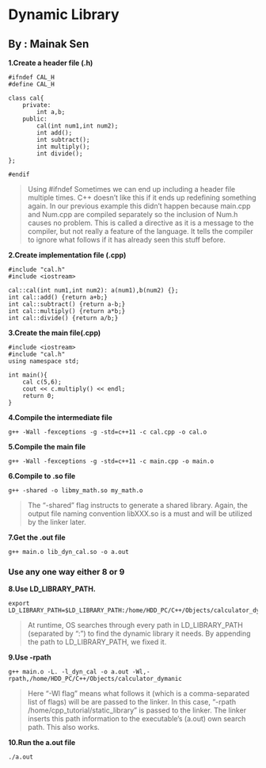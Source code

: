 # Dynamic Library

## By : Mainak Sen

**1.Create a header file (.h)**
```
#ifndef CAL_H
#define CAL_H

class cal{
    private:
        int a,b;
    public:
        cal(int num1,int num2);
        int add();
        int subtract();
        int multiply();
        int divide();
};

#endif
```
> Using #ifndef
Sometimes we can end up including a header file multiple times. C++ doesn’t like this if
it ends up redefining something again. In our previous example this didn’t happen
because main.cpp and Num.cpp are compiled separately so the inclusion of Num.h causes
no problem. This is called a directive as it is a message to the
compiler, but not really a feature of the language. It tells the compiler to ignore what
follows if it has already seen this stuff before.

**2.Create implementation file (.cpp)**
```
#include "cal.h"
#include <iostream>

cal::cal(int num1,int num2): a(num1),b(num2) {};
int cal::add() {return a+b;}
int cal::subtract() {return a-b;}
int cal::multiply() {return a*b;}
int cal::divide() {return a/b;}
```

**3.Create the main file(.cpp)**
```
#include <iostream>
#include "cal.h"
using namespace std;

int main(){
    cal c(5,6);
    cout << c.multiply() << endl;
    return 0;
}
```

**4.Compile the intermediate file**
```
g++ -Wall -fexceptions -g -std=c++11 -c cal.cpp -o cal.o
```

**5.Compile the main file**
```
g++ -Wall -fexceptions -g -std=c++11 -c main.cpp -o main.o
```

**6.Compile to .so file**
```
g++ -shared -o libmy_math.so my_math.o
```
>The “-shared” flag instructs to generate a shared library. Again, the output file naming convention libXXX.so is a must and will be utilized by the linker later.

**7.Get the .out file**
```
g++ main.o lib_dyn_cal.so -o a.out
```

### Use any one way either 8 or 9
**8.Use LD_LIBRARY_PATH.**
```
export LD_LIBRARY_PATH=$LD_LIBRARY_PATH:/home/HDD_PC/C++/Objects/calculator_dymanic
```
>At runtime, OS searches through every path in LD_LIBRARY_PATH (separated by “:”) to find the dynamic library it needs. By appending the path to LD_LIBRARY_PATH, we fixed it.

**9.Use -rpath**
```
g++ main.o -L. -l_dyn_cal -o a.out -Wl,-rpath,/home/HDD_PC/C++/Objects/calculator_dymanic
```
>Here “-Wl flag” means what follows it (which is a comma-separated list of flags) will be are passed to the linker. In this case, “-rpath /home/cpp_tutorial/static_library” is passed to the linker. The linker inserts this path information to the executable’s (a.out) own search path. This also works.

**10.Run the a.out file**
```
./a.out
```
